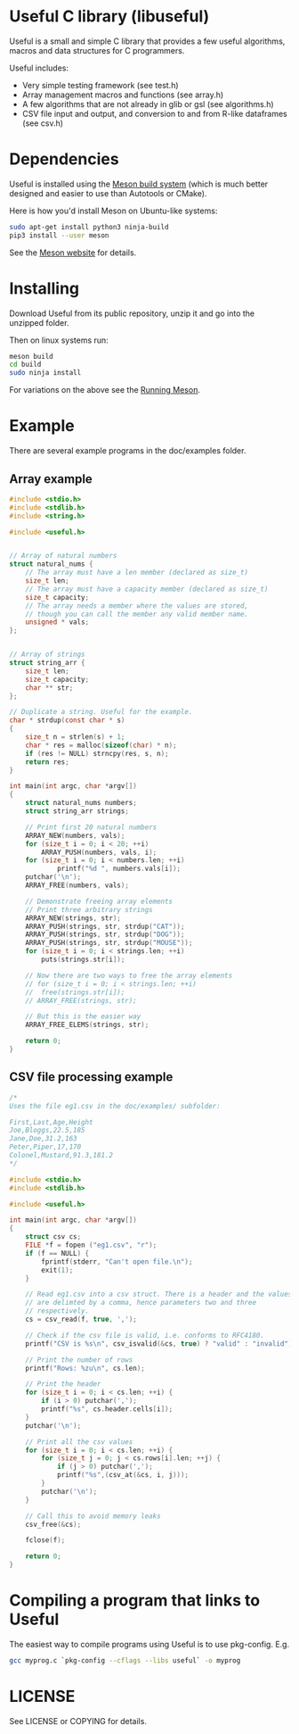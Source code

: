 # Useful C library (libuseful)

Useful is a small and simple C library that provides a few useful algorithms,
macros and data structures for C programmers.

Useful includes:

- Very simple testing framework (see test.h)
- Array management macros and functions (see array.h)
- A few algorithms that are not already in glib or gsl (see algorithms.h)
- CSV file input and output, and conversion to and from R-like dataframes (see csv.h)

# Dependencies

Useful is installed using the [Meson build system](http://mesonbuild.com/)
(which is much better designed and easier to use than Autotools or CMake).

Here is how you'd install Meson on Ubuntu-like systems:

```bash
sudo apt-get install python3 ninja-build
pip3 install --user meson
```

See the [Meson website](http://mesonbuild.com/Quick-guide.html) for details.

# Installing

Download Useful from its public repository, unzip it and go into the unzipped folder.

Then on linux systems run:

```bash
meson build
cd build
sudo ninja install
```

For variations on the above see the [Running Meson](http://mesonbuild.com/Running-Meson.html/).

# Example

There are several example programs in the doc/examples folder.

## Array example

```C
#include <stdio.h>
#include <stdlib.h>
#include <string.h>

#include <useful.h>


// Array of natural numbers
struct natural_nums {
	// The array must have a len member (declared as size_t)
	size_t len;
	// The array must have a capacity member (declared as size_t)
	size_t capacity;
	// The array needs a member where the values are stored,
	// though you can call the member any valid member name.
	unsigned * vals;
};


// Array of strings
struct string_arr {
	size_t len;
	size_t capacity;
	char ** str;
};

// Duplicate a string. Useful for the example.
char * strdup(const char * s)
{
	size_t n = strlen(s) + 1;
	char * res = malloc(sizeof(char) * n);
	if (res != NULL) strncpy(res, s, n);
	return res;
}

int main(int argc, char *argv[])
{
	struct natural_nums numbers;
	struct string_arr strings;

	// Print first 20 natural numbers
	ARRAY_NEW(numbers, vals);
	for (size_t i = 0; i < 20; ++i)
		ARRAY_PUSH(numbers, vals, i);
	for (size_t i = 0; i < numbers.len; ++i)
		    printf("%d ", numbers.vals[i]);
	putchar('\n');
	ARRAY_FREE(numbers, vals);

	// Demonstrate freeing array elements
	// Print three arbitrary strings
	ARRAY_NEW(strings, str);
	ARRAY_PUSH(strings, str, strdup("CAT"));
	ARRAY_PUSH(strings, str, strdup("DOG"));
	ARRAY_PUSH(strings, str, strdup("MOUSE"));
	for (size_t i = 0; i < strings.len; ++i)
		puts(strings.str[i]);

	// Now there are two ways to free the array elements
	// for (size_t i = 0; i < strings.len; ++i)
	//	free(strings.str[i]);
	// ARRAY_FREE(strings, str);

	// But this is the easier way
	ARRAY_FREE_ELEMS(strings, str);

	return 0;
}
```

## CSV file processing example

```C
/*
Uses the file eg1.csv in the doc/examples/ subfolder:

First,Last,Age,Height
Joe,Bloggs,22.5,185
Jane,Doe,31.2,163
Peter,Piper,17,170
Colonel,Mustard,91.3,181.2
*/

#include <stdio.h>
#include <stdlib.h>

#include <useful.h>

int main(int argc, char *argv[])
{
	struct csv cs;
	FILE *f = fopen ("eg1.csv", "r");
	if (f == NULL) {
		fprintf(stderr, "Can't open file.\n");
		exit(1);
	}

	// Read eg1.csv into a csv struct. There is a header and the values
	// are delimted by a comma, hence parameters two and three
	// respectively.
	cs = csv_read(f, true, ',');

	// Check if the csv file is valid, i.e. conforms to RFC4180.
	printf("CSV is %s\n", csv_isvalid(&cs, true) ? "valid" : "invalid");

	// Print the number of rows
	printf("Rows: %zu\n", cs.len);

	// Print the header
	for (size_t i = 0; i < cs.len; ++i) {
		if (i > 0) putchar(',');
		printf("%s", cs.header.cells[i]);
	}
	putchar('\n');

	// Print all the csv values
	for (size_t i = 0; i < cs.len; ++i) {
		for (size_t j = 0; j < cs.rows[i].len; ++j) {
			if (j > 0) putchar(',');
			printf("%s",(csv_at(&cs, i, j)));
		}
		putchar('\n');
	}

	// Call this to avoid memory leaks
	csv_free(&cs);

	fclose(f);

	return 0;
}
```

# Compiling a program that links to Useful

The easiest way to compile programs using Useful is to use pkg-config. E.g.

```bash
gcc myprog.c `pkg-config --cflags --libs useful` -o myprog
```

# LICENSE

See LICENSE or COPYING for details.
